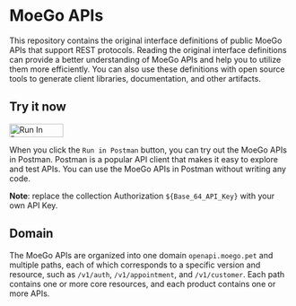 # MoeGo APIs        

This repository contains the original interface definitions of public
MoeGo APIs that support REST protocols. Reading the
original interface definitions can provide a better understanding of
MoeGo APIs and help you to utilize them more efficiently. You can also
use these definitions with open source tools to generate client
libraries, documentation, and other artifacts. 

## Try it now

[<img src="https://run.pstmn.io/button.svg" alt="Run In Postman" style="width: 96px; height: 24px;">](https://app.getpostman.com/run-collection/30555124-2c27c225-3a6c-4234-bd4f-f818dc0a757c?source=rip_markdown&collection-url=entityId%3D30555124-2c27c225-3a6c-4234-bd4f-f818dc0a757c%26entityType%3Dcollection%26workspaceId%3Ddb8fd53e-fafa-4b5e-bf78-8dd330f46a0b)

When you click the `Run in Postman` button, you can try out the MoeGo APIs in Postman. Postman is a popular API client that makes it easy to explore and test APIs. You can use the MoeGo APIs in Postman without writing any code.

**Note**: replace the collection Authorization `${Base_64_API_Key}` with your own API Key.

## Domain

The MoeGo APIs are organized into one domain `openapi.moego.pet` and multiple paths, each of which
corresponds to a specific version and resource, such as `/v1/auth`, `/v1/appointment`, and
`/v1/customer`. Each path contains one or more core resources, and each product
contains one or more APIs.
